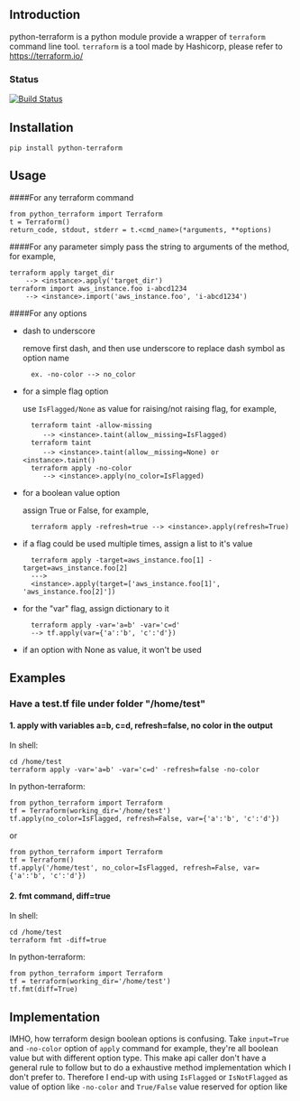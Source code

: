 ## Introduction

python-terraform is a python module provide a wrapper of `terraform` command line tool. 
`terraform` is a tool made by Hashicorp, please refer to https://terraform.io/

### Status
[![Build Status](https://travis-ci.org/beelit94/python-terraform.svg?branch=develop)](https://travis-ci.org/beelit94/python-terraform)

## Installation
    pip install python-terraform
    
## Usage
####For any terraform command

    from python_terraform import Terraform
    t = Terraform()
    return_code, stdout, stderr = t.<cmd_name>(*arguments, **options)
    
####For any parameter
simply pass the string to arguments of the method, for example,

    terraform apply target_dir 
        --> <instance>.apply('target_dir')
    terraform import aws_instance.foo i-abcd1234 
        --> <instance>.import('aws_instance.foo', 'i-abcd1234')

####For any options
    
* dash to underscore

    remove first dash, and then use underscore to replace dash symbol as option name
        
        ex. -no-color --> no_color

* for a simple flag option

    use ```IsFlagged/None``` as value for raising/not raising flag, for example, 
    
        terraform taint -allow-missing 
           --> <instance>.taint(allow＿missing=IsFlagged)
        terraform taint 
           --> <instance>.taint(allow＿missing=None) or <instance>.taint()
        terraform apply -no-color
           --> <instance>.apply(no_color=IsFlagged)
        
* for a boolean value option
    
    assign True or False, for example,
    
        terraform apply -refresh=true --> <instance>.apply(refresh=True)
         
* if a flag could be used multiple times, assign a list to it's value
        
        terraform apply -target=aws_instance.foo[1] -target=aws_instance.foo[2]
        ---> 
        <instance>.apply(target=['aws_instance.foo[1]', 'aws_instance.foo[2]'])
* for the "var" flag, assign dictionary to it

        terraform apply -var='a=b' -var='c=d'
        --> tf.apply(var={'a':'b', 'c':'d'})
* if an option with None as value, it won't be used

## Examples
### Have a test.tf file under folder "/home/test" 
#### 1. apply with variables a=b, c=d, refresh=false, no color in the output
In shell:

    cd /home/test
    terraform apply -var='a=b' -var='c=d' -refresh=false -no-color
    
In python-terraform:

    from python_terraform import Terraform
    tf = Terraform(working_dir='/home/test')
    tf.apply(no_color=IsFlagged, refresh=False, var={'a':'b', 'c':'d'})
    
or

    from python_terraform import Terraform
    tf = Terraform()
    tf.apply('/home/test', no_color=IsFlagged, refresh=False, var={'a':'b', 'c':'d'})
    
#### 2. fmt command, diff=true
In shell:

    cd /home/test
    terraform fmt -diff=true 
    
In python-terraform:
    
    from python_terraform import Terraform
    tf = terraform(working_dir='/home/test')
    tf.fmt(diff=True)

## Implementation
IMHO, how terraform design boolean options is confusing. 
Take `input=True` and `-no-color` option of `apply` command for example,
they're all boolean value but with different option type. 
This make api caller don't have a general rule to follow but to do 
a exhaustive method implementation which I don't prefer to.
Therefore I end-up with using `IsFlagged` or `IsNotFlagged` as value of option 
like `-no-color` and `True/False` value reserved for option like 




    

    
    